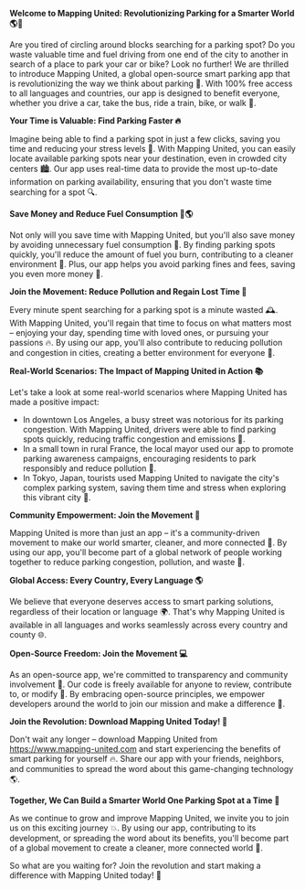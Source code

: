 **Welcome to Mapping United: Revolutionizing Parking for a Smarter World 🌎🚗**

Are you tired of circling around blocks searching for a parking spot? Do you waste valuable time and fuel driving from one end of the city to another in search of a place to park your car or bike? Look no further! We are thrilled to introduce Mapping United, a global open-source smart parking app that is revolutionizing the way we think about parking 🤯. With 100% free access to all languages and countries, our app is designed to benefit everyone, whether you drive a car, take the bus, ride a train, bike, or walk 💪.

**Your Time is Valuable: Find Parking Faster 🔥**

Imagine being able to find a parking spot in just a few clicks, saving you time and reducing your stress levels 🙌. With Mapping United, you can easily locate available parking spots near your destination, even in crowded city centers 🏙️. Our app uses real-time data to provide the most up-to-date information on parking availability, ensuring that you don't waste time searching for a spot 🔍.

**Save Money and Reduce Fuel Consumption 💸🌎**

Not only will you save time with Mapping United, but you'll also save money by avoiding unnecessary fuel consumption 🚗. By finding parking spots quickly, you'll reduce the amount of fuel you burn, contributing to a cleaner environment 🌿. Plus, our app helps you avoid parking fines and fees, saving you even more money 💸.

**Join the Movement: Reduce Pollution and Regain Lost Time 🌟**

Every minute spent searching for a parking spot is a minute wasted 🕰️. With Mapping United, you'll regain that time to focus on what matters most – enjoying your day, spending time with loved ones, or pursuing your passions 🔥. By using our app, you'll also contribute to reducing pollution and congestion in cities, creating a better environment for everyone 🌈.

**Real-World Scenarios: The Impact of Mapping United in Action 📚**

Let's take a look at some real-world scenarios where Mapping United has made a positive impact:

* In downtown Los Angeles, a busy street was notorious for its parking congestion. With Mapping United, drivers were able to find parking spots quickly, reducing traffic congestion and emissions 💪.
* In a small town in rural France, the local mayor used our app to promote parking awareness campaigns, encouraging residents to park responsibly and reduce pollution 🌿.
* In Tokyo, Japan, tourists used Mapping United to navigate the city's complex parking system, saving them time and stress when exploring this vibrant city 🎉.

**Community Empowerment: Join the Movement 🌟**

Mapping United is more than just an app – it's a community-driven movement to make our world smarter, cleaner, and more connected 🔗. By using our app, you'll become part of a global network of people working together to reduce parking congestion, pollution, and waste 💪.

**Global Access: Every Country, Every Language 🌎**

We believe that everyone deserves access to smart parking solutions, regardless of their location or language 🌍. That's why Mapping United is available in all languages and works seamlessly across every country and county 🌐.

**Open-Source Freedom: Join the Movement 💻**

As an open-source app, we're committed to transparency and community involvement 🤝. Our code is freely available for anyone to review, contribute to, or modify 🔧. By embracing open-source principles, we empower developers around the world to join our mission and make a difference 🌟.

**Join the Revolution: Download Mapping United Today! 📲**

Don't wait any longer – download Mapping United from https://www.mapping-united.com and start experiencing the benefits of smart parking for yourself 🔥. Share our app with your friends, neighbors, and communities to spread the word about this game-changing technology 🌎.

**Together, We Can Build a Smarter World One Parking Spot at a Time 🌟**

As we continue to grow and improve Mapping United, we invite you to join us on this exciting journey 💥. By using our app, contributing to its development, or spreading the word about its benefits, you'll become part of a global movement to create a cleaner, more connected world 🔗.

So what are you waiting for? Join the revolution and start making a difference with Mapping United today! 🌟